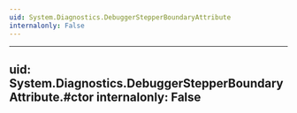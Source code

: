 ```yaml
---
uid: System.Diagnostics.DebuggerStepperBoundaryAttribute
internalonly: False
---
```


---
uid: System.Diagnostics.DebuggerStepperBoundaryAttribute.#ctor
internalonly: False
---
